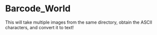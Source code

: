 # Barcode_World
This will take multiple images from the same directory, obtain the ASCII characters, and convert it to text!

